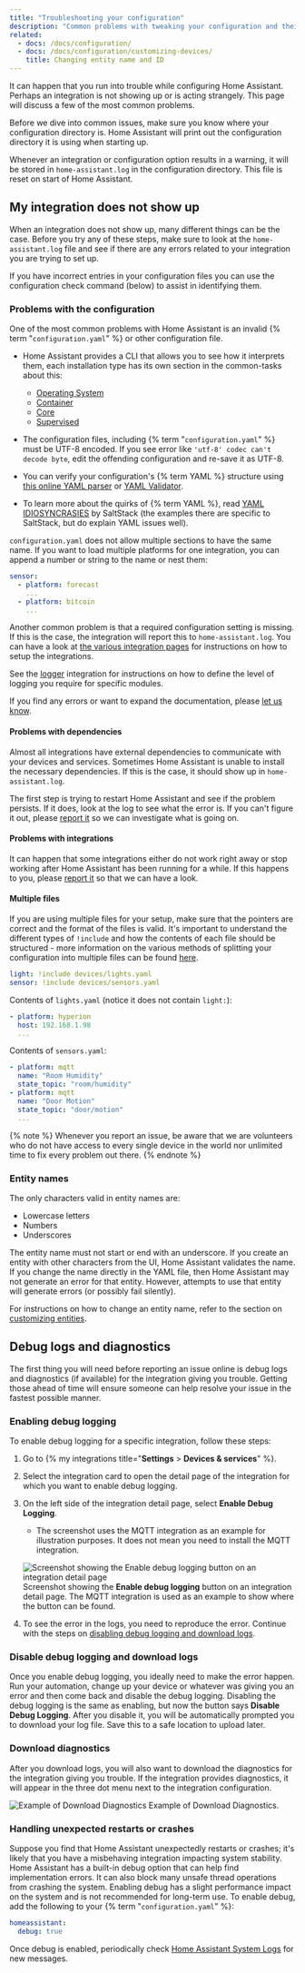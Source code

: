 ```yaml
---
title: "Troubleshooting your configuration"
description: "Common problems with tweaking your configuration and their solutions."
related:
  - docs: /docs/configuration/
  - docs: /docs/configuration/customizing-devices/
    title: Changing entity name and ID
---
```


It can happen that you run into trouble while configuring Home Assistant. Perhaps an integration is not showing up or is acting strangely. This page will discuss a few of the most common problems.

Before we dive into common issues, make sure you know where your configuration directory is. Home Assistant will print out the configuration directory it is using when starting up.

Whenever an integration or configuration option results in a warning, it will be stored in `home-assistant.log` in the configuration directory. This file is reset on start of Home Assistant.

## My integration does not show up

When an integration does not show up, many different things can be the case. Before you try any of these steps, make sure to look at the `home-assistant.log` file and see if there are any errors related to your integration you are trying to set up.

If you have incorrect entries in your configuration files you can use the configuration check command (below) to assist in identifying them.

### Problems with the configuration

One of the most common problems with Home Assistant is an invalid {% term "`configuration.yaml`" %} or other configuration file.

- Home Assistant provides a CLI that allows you to see how it interprets them, each installation type has its own section in the common-tasks about this:
  - [Operating System](/common-tasks/os/#configuration-check)
  - [Container](/common-tasks/container/#configuration-check)
  - [Core](/common-tasks/core/#configuration-check)
  - [Supervised](/common-tasks/supervised/#configuration-check)

- The configuration files, including {% term "`configuration.yaml`" %} must be UTF-8 encoded. If you see error like `'utf-8' codec can't decode byte`, edit the offending configuration and re-save it as UTF-8.
- You can verify your configuration's {% term YAML %} structure using [this online YAML parser](https://yaml-online-parser.appspot.com/) or [YAML Validator](https://codebeautify.org/yaml-validator/).
- To learn more about the quirks of {% term YAML %}, read [YAML IDIOSYNCRASIES](https://docs.saltproject.io/en/latest/topics/troubleshooting/yaml_idiosyncrasies.html) by SaltStack (the examples there are specific to SaltStack, but do explain YAML issues well).

`configuration.yaml` does not allow multiple sections to have the same name. If you want to load multiple platforms for one integration, you can append a number or string to the name or nest them:

```yaml
sensor:
  - platform: forecast
    ...
  - platform: bitcoin
    ...
```

Another common problem is that a required configuration setting is missing. If this is the case, the integration will report this to `home-assistant.log`. You can have a look at [the various integration pages](/integrations/) for instructions on how to setup the integrations.

See the [logger](/integrations/logger/) integration for instructions on how to define the level of logging you require for specific modules.

If you find any errors or want to expand the documentation, please [let us know](https://github.com/home-assistant/home-assistant.io/issues).

#### Problems with dependencies

Almost all integrations have external dependencies to communicate with your devices and services. Sometimes Home Assistant is unable to install the necessary dependencies. If this is the case, it should show up in `home-assistant.log`.

The first step is trying to restart Home Assistant and see if the problem persists. If it does, look at the log to see what the error is. If you can't figure it out, please [report it](https://github.com/home-assistant/core/issues) so we can investigate what is going on.

#### Problems with integrations

It can happen that some integrations either do not work right away or stop working after Home Assistant has been running for a while. If this happens to you, please [report it](https://github.com/home-assistant/core/issues) so that we can have a look.

#### Multiple files

If you are using multiple files for your setup, make sure that the pointers are correct and the format of the files is valid. It's important to understand the different types of `!include` and how the contents of each file should be structured - more information on the various methods of splitting your configuration into multiple files can be found [here](/docs/configuration/splitting_configuration).

```yaml
light: !include devices/lights.yaml
sensor: !include devices/sensors.yaml
```

Contents of `lights.yaml` (notice it does not contain `light:`):

```yaml
- platform: hyperion
  host: 192.168.1.98
  ...
```

Contents of `sensors.yaml`:

```yaml
- platform: mqtt
  name: "Room Humidity"
  state_topic: "room/humidity"
- platform: mqtt
  name: "Door Motion"
  state_topic: "door/motion"
  ...
```

{% note %}
Whenever you report an issue, be aware that we are volunteers who do not have access to every single device in the world nor unlimited time to fix every problem out there.
{% endnote %}

### Entity names

The only characters valid in entity names are:

- Lowercase letters
- Numbers
- Underscores

The entity name must not start or end with an underscore. If you create an entity with other characters from the UI, Home Assistant validates the name. If you change the name directly in the YAML file, then Home Assistant may not generate an error for that entity. However, attempts to use that entity will generate errors (or possibly fail silently).

For instructions on how to change an entity name, refer to the section on [customizing entities](/docs/configuration/customizing-devices/).

## Debug logs and diagnostics

The first thing you will need before reporting an issue online is debug logs and diagnostics (if available) for the integration giving you trouble. Getting those ahead of time will ensure someone can help resolve your issue in the fastest possible manner.

### Enabling debug logging

To enable debug logging for a specific integration, follow these steps:

1. Go to {% my integrations title="**Settings** > **Devices & services**" %}.
2. Select the integration card to open the detail page of the integration for which you want to enable debug logging.
3. On the left side of the integration detail page, select **Enable Debug Logging**.
   - The screenshot uses the MQTT integration as an example for illustration purposes. It does not mean you need to install the MQTT integration.

    <p class='img'>
      <img src='/images/docs/configuration/enable-debug-logging.png' alt='Screenshot showing the Enable debug logging button on an integration detail page'>
      Screenshot showing the <b>Enable debug logging</b> button on an integration detail page. The MQTT integration is used as an example to show where the button can be found.
    </p>
4. To see the error in the logs, you need to reproduce the error. Continue with the steps on [disabling debug logging and download logs](#disable-debug-logging-and-download-logs).

### Disable debug logging and download logs

Once you enable debug logging, you ideally need to make the error happen. Run your automation, change up your device or whatever was giving you an error and then come back and disable the debug logging. Disabling the debug logging is the same as enabling, but now the button says **Disable Debug Logging**. After you disable it, you will be automatically prompted you to download your log file. Save this to a safe location to upload later.

### Download diagnostics

After you download logs, you will also want to download the diagnostics for the integration giving you trouble. If the integration provides diagnostics, it will appear in the three dot menu next to the integration configuration.

<p class='img'>
  <img src='/images/docs/configuration/download-diagnostics.png' alt='Example of Download Diagnostics'>
  Example of Download Diagnostics.
</p>

### Handling unexpected restarts or crashes

Suppose you find that Home Assistant unexpectedly restarts or crashes; it's likely that you have a misbehaving integration impacting system stability. Home Assistant has a built-in debug option that can help find implementation errors. It can also block many unsafe thread operations from crashing the system. Enabling debug has a slight performance impact on the system and is not recommended for long-term use. To enable debug, add the following to your {% term "`configuration.yaml`" %}:

```yaml
homeassistant:
  debug: true
```

Once debug is enabled, periodically check [Home Assistant System Logs](https://my.home-assistant.io/redirect/logs) for new messages.